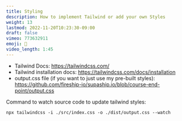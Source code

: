 ```yaml
---
title: Styling
description: How to implement Tailwind or add your own Styles
weight: 13
lastmod: 2022-11-20T10:23:30-09:00
draft: false
vimeo: 773632911
emoji: 💅
video_length: 1:45
---
```


- Tailwind Docs: https://tailwindcss.com/
- Tailwind installation docs: https://tailwindcss.com/docs/installation
- output.css file (if you want to just use my pre-built styles): https://github.com/fireship-io/supaship.io/blob/course-end-point/output.css

Command to watch source code to update tailwind styles:

```terminal
npx tailwindcss -i ./src/index.css -o ./dist/output.css --watch
```
